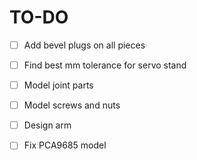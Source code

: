 # TO-DO

- [ ] Add bevel plugs on all pieces
- [ ] Find best mm tolerance for servo stand
- [ ] Model joint parts
- [ ] Model screws and nuts
- [ ] Design arm
- [ ] Fix PCA9685 model

